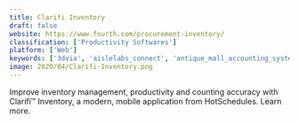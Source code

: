 ```yaml
---
title: Clarifi Inventory
draft: false 
website: https://www.fourth.com/procurement-inventory/
classification: ['Productivity Softwares']
platform: ['Web']
keywords: ['3dvia', 'aislelabs_connect', 'antique_mall_accounting_system', 'clear_demand_pricing_optimization', 'consumerlink', 'jda_allocation', 'repair_pilot', 'sellpoints', 'servicedock', 'storelink', 'sunlync_select', 'trailblazer']
image: 2020/04/Clarifi-Inventory.png
---
```

Improve inventory management, productivity and counting accuracy with Clarifi™ Inventory, a modern, mobile application from HotSchedules. Learn more.